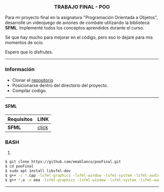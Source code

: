 <h3 align="center">TRABAJO FINAL - POO </h3>

Para mi proyecto final en la asignatura "Programación Orientada a Objetos", desarrollé un videojuego de aviones de combate utilizando la biblioteca **SFML**. Implementé todos los conceptos aprendidos durante el curso. 

Sé que hay mucho para mejorar en el código, pero eso lo dejaré para mis momentos de ocio.

Espero que lo disfrutes.

***
### Información
- Clonar el [repositorio](https://github.com/emablanco/pooFinal.git)
- Posicionarse dentro del directorio del proyecto.
- Compilar codigo.

***

#### SFML

| Requisitos | LINK |
|--------|--------|
| **SFML** |[click](https://sfml-dev.org) |

### BASH
1. 

```sh
$ git clone https://github.com/emablanco/pooFinal.git
$ cd pooFinal
$ sudo apt install libsfml-dev
$ g++ -c *.cpp -lsfml-graphics -lsfml-window -lsfml-system -lsfml-audio
$ g++ *.o -o ema -lsfml-graphics -lsfml-window -lsfml-system -lsfml-audio
```
---------


